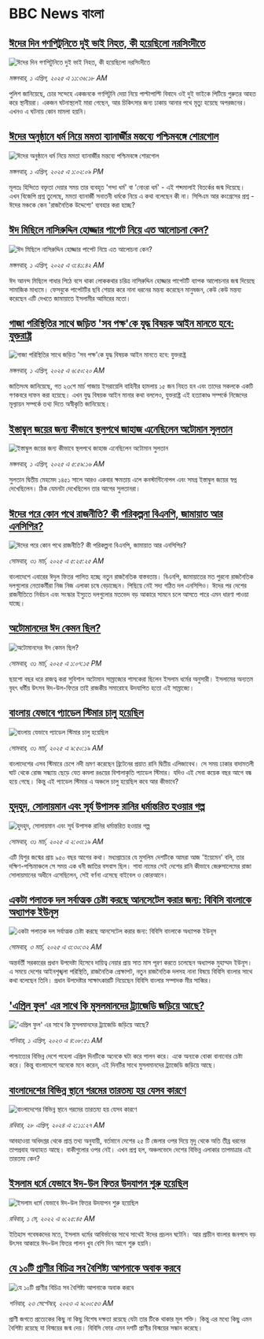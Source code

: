 # BBC News বাংলা## [ঈদের দিন গণপিটুনিতে দুই ভাই নিহত, কী হয়েছিলো নরসিংদীতে](https://www.bbc.com/bengali/articles/cj9ejz02w4jo?at_campaign=githubrss)![ঈদের দিন গণপিটুনিতে দুই ভাই নিহত, কী হয়েছিলো নরসিংদীতে](https://ichef.bbci.co.uk/ace/standard/240/cpsprodpb/311b/live/b058f2b0-0eee-11f0-9471-fd068d782b6b.jpg)_মঙ্গলবার, ১ এপ্রিল, ২০২৫ এ ১১:৩৬:১৮ AM_পুলিশ জানিয়েছে, চোর সন্দেহে একজনকে গণপিটুনি দেয়া নিয়ে পাল্টাপাল্টি বিবাদে ওই দুই ভাইকে পিটিয়ে গুরুতর আহত করে স্থানীয়রা। একজন ঘটনাস্থলেই মারা গেছেন, আর চিকিৎসার জন্য ঢাকায় আনার পথে মৃত্যু হয়েছে অপরজনের। এখনও এ ঘটনায় কোন মামলা হয়নি।## [ঈদের অনুষ্ঠানে ধর্ম নিয়ে মমতা ব্যানার্জীর মন্তব্যে পশ্চিমবঙ্গে শোরগোল](https://www.bbc.com/bengali/articles/cly1ldzxk73o?at_campaign=githubrss)![ঈদের অনুষ্ঠানে ধর্ম নিয়ে মমতা ব্যানার্জীর মন্তব্যে পশ্চিমবঙ্গে শোরগোল](https://ichef.bbci.co.uk/ace/standard/240/cpsprodpb/b6df/live/35de8c90-0ef1-11f0-9471-fd068d782b6b.jpg)_মঙ্গলবার, ১ এপ্রিল, ২০২৫ এ ১:০২:০৯ PM_মূলতঃ হিন্দিতে বক্তৃতা দেয়ার সময় তার ব্যবহৃত 'গন্দা ধর্ম' বা 'নোংরা ধর্ম' - এই শব্দমালাই বিতর্কের জন্ম দিয়েছে। এখন বিজেপি প্রশ্ন তুলেছে, মমতা ব্যানার্জী সনাতনী ধর্মকে নিয়ে এ কথা বলেছেন কী না। সিপিএম আর কংগ্রেসের প্রশ্ন - ঈদের মঞ্চকে কেন 'রাজনৈতিক উদ্দেশ্যে' ব্যবহার করা হচ্ছে?## [ঈদ মিছিলে নাসিরুদ্দিন হোজ্জার পাপেট নিয়ে এত আলোচনা কেন?](https://www.bbc.com/bengali/articles/creqj7wl1w9o?at_campaign=githubrss)![ঈদ মিছিলে নাসিরুদ্দিন হোজ্জার পাপেট নিয়ে এত আলোচনা কেন?](https://ichef.bbci.co.uk/ace/standard/240/cpsprodpb/36b6/live/ba9573c0-0e4e-11f0-8fda-f199207bcb26.jpg)_মঙ্গলবার, ১ এপ্রিল, ২০২৫ এ ৩:৪১:৪২ AM_ঈদ আনন্দ মিছিলে গাধার পিঠে বসে থাকা লোককথার চরিত্র নাসিরুদ্দিন হোজ্জার পাপেটটি ব্যাপক আলোচনার জন্ম দিয়েছে সামাজিক মাধ্যমে। ফেসবুকে পাপেটটির ছবি শেয়ার করে নানা ধরনের মন্তব্য করেছেন মানুষজন, কেউ কেউ মন্তব্য করেছেন এটি দেখতে জামায়াতে ইসলামীর আমিরের মতো।## [গাজা পরিস্থিতির সাথে জড়িত 'সব পক্ষ'কে যুদ্ধ বিষয়ক আইন মানতে হবে: যুক্তরাষ্ট্র](https://www.bbc.com/bengali/articles/c05nge7p950o?at_campaign=githubrss)![গাজা পরিস্থিতির সাথে জড়িত 'সব পক্ষ'কে যুদ্ধ বিষয়ক আইন মানতে হবে: যুক্তরাষ্ট্র](https://ichef.bbci.co.uk/ace/standard/240/cpsprodpb/3a76/live/d3ba7b30-0ea2-11f0-ba12-8d27eb561761.jpg)_মঙ্গলবার, ১ এপ্রিল, ২০২৫ এ ৬:৫০:২০ AM_জাতিসংঘ জানিয়েছে, গত ২৩শে মার্চ গাজায় ইসরায়েলি বাহিনীর হামলায় ১৫ জন নিহত হন এবং তাদের সকলকে একটি গণকবরে দাফন করা হয়েছে। এখন যুদ্ধ বিষয়ক আইন মানার কথা বললেও, যুক্তরাষ্ট্র এই হত্যাকাণ্ড সম্পর্কে নিজেদের মূল্যায়ন সম্পর্কে তথ্য দিতে অস্বীকৃতি জানিয়েছে।## [ইস্তাম্বুল জয়ের জন্য কীভাবে স্থলপথে জাহাজ এনেছিলেন  অটোমান সুলতান](https://www.bbc.com/bengali/articles/cjjj5g54v7po?at_campaign=githubrss)![ইস্তাম্বুল জয়ের জন্য কীভাবে স্থলপথে জাহাজ এনেছিলেন  অটোমান সুলতান](https://ichef.bbci.co.uk/ace/standard/240/cpsprodpb/d209/live/e530a150-2faa-11ef-a044-9d4367d5b599.jpg)_মঙ্গলবার, ১ এপ্রিল, ২০২৫ এ ৫:৫৯:১৬ AM_সুলতান দ্বিতীয় মেহমেদ ১৪৫১ সালে আরও একবার ক্ষমতায় এলে কনস্টান্টিনোপল এবং সমগ্র ইস্তাম্বুল জয়ের স্বপ্ন দেখেছিলেন। ঠিক যেমনটা দেখেছিলেন তার আগের সুলতানরা।## [ঈদের পরে কোন পথে রাজনীতি? কী পরিকল্পনা বিএনপি, জামায়াত আর এনসিপির? ](https://www.bbc.com/bengali/articles/cn91l5gpqe4o?at_campaign=githubrss)![ঈদের পরে কোন পথে রাজনীতি? কী পরিকল্পনা বিএনপি, জামায়াত আর এনসিপির? ](https://ichef.bbci.co.uk/ace/standard/240/cpsprodpb/f453/live/8c7d24e0-0dec-11f0-ac9f-c37d6fd89579.jpg)_সোমবার, ৩১ মার্চ, ২০২৫ এ ৫:২৫:২৫ AM_বাংলাদেশে এবারের ঈদুল ফিতর পালিত হচ্ছে নতুন রাজনৈতিক বাস্তবতায়। বিএনপি, জামায়াতের মত পুরনো রাজনৈতিক দলগুলোর নেতাকর্মীরা নিজ নিজ এলাকা চষে বেড়াচ্ছেন। পিছিয়ে নেই সদ্য গঠিত দল এনসিপিও। ঈদের পর দেশের রাজনীতিতে নির্বাচন এবং সংস্কার ইস্যুতে দলগুলোর মতভেদ বড় আকারে সামনে চলে আসতে পারে এমন ধারণা পাওয়া যাচ্ছে।## [অটোমানদের ঈদ কেমন ছিল?](https://www.bbc.com/bengali/articles/cm2en51dnpyo?at_campaign=githubrss)![অটোমানদের ঈদ কেমন ছিল?](https://ichef.bbci.co.uk/ace/standard/240/cpsprodpb/0938/live/3ba75fa0-0e2c-11f0-b234-07dc7691c360.jpg)_সোমবার, ৩১ মার্চ, ২০২৫ এ ১:০৭:১৫ PM_ছয়শো বছর ধরে রাজত্ব করা সুবিশাল অটোমান সাম্রাজ্যের শাসকেরা ছিলেন ইসলাম ধর্মের অনুসারী। ইসলামের অন্যতম বৃহৎ ধর্মীয় উৎসব ঈদ-উল-ফিতর তাই রাজকীয় সমারোহে উদযাপিত হতো এই সাম্রাজ্যে।## [বাংলায় যেভাবে প্যাডেল স্টিমার চালু হয়েছিল](https://www.bbc.com/bengali/articles/cxe9ep4k9v1o?at_campaign=githubrss)![বাংলায় যেভাবে প্যাডেল স্টিমার চালু হয়েছিল](https://ichef.bbci.co.uk/ace/standard/240/cpsprodpb/3919/live/57c008f0-1327-11ef-8af5-9f14e3c893bc.jpg)_সোমবার, ৩১ মার্চ, ২০২৫ এ ৯:৫০:১৯ AM_বাংলাদেশের এসব স্টিমারে চেপে নদী ভ্রমণ করেছেন ব্রিটেনের প্রয়াত রানি দ্বিতীয় এলিজাবেথ। সে সময় ঢাকার বাদামতলী ঘাট থেকে রোজ সন্ধ্যায় ছেড়ে যেত কমলা রঙয়ের বিশালাকৃতি প্যাডেল স্টিমার। যদিও এই সেবা কয়েক বছর আগে বন্ধ হয়ে গেছে। কিন্তু এই প্যাডেল স্টিমার এ অঞ্চলে চালু হয়েছিল কবে আর কীভাবে?## [হুদহুদ, সোলায়মান এবং সূর্য উপাসক রানির ধর্মান্তরিত হওয়ার গল্প](https://www.bbc.com/bengali/articles/c9wpnkgd8ylo?at_campaign=githubrss)![হুদহুদ, সোলায়মান এবং সূর্য উপাসক রানির ধর্মান্তরিত হওয়ার গল্প](https://ichef.bbci.co.uk/ace/standard/240/cpsprodpb/6755/live/641eb0f0-00bc-11f0-a8b1-950887ddc6e5.jpg)_সোমবার, ৩১ মার্চ, ২০২৫ এ ২:০৩:১৯ AM_এটি যিশুর জন্মের প্রায় ৯৫০ বছর আগের কথা। মধ্যপ্রাচ্যের যে মুসলিম দেশটিকে আমরা আজ 'ইয়েমেন' বলি, তার দক্ষিণ-পশ্চিমাঞ্চলে সে সময় এক ধনী জাতির বসবাস ছিল। শাবা নামের সেই দেশের রানি কীভাবে জেরুসালেমের রাজা সোলায়মানের অধীনে এসেছিলেন, সেই বর্ণনা এসেছে বাইবেল ও কোরআনে।## [একটা পলাতক দল সর্বাত্মক চেষ্টা করছে আনসেটেল করার জন্য:  বিবিসি বাংলাকে অধ্যাপক ইউনূস ](https://www.bbc.com/bengali/articles/cn4yy9gr8dlo?at_campaign=githubrss)![একটা পলাতক দল সর্বাত্মক চেষ্টা করছে আনসেটেল করার জন্য:  বিবিসি বাংলাকে অধ্যাপক ইউনূস ](https://ichef.bbci.co.uk/ace/standard/240/cpsprodpb/62c1/live/00c95a20-f5bb-11ef-896e-d7e7fb1719a4.jpg)_সোমবার, ৩ মার্চ, ২০২৫ এ ৩:৩০:৩২ AM_অন্তর্বর্তী সরকারের প্রধান উপদেষ্টা হিসেবে দায়িত্ব নেয়ার প্রায় সাত মাস পূরণ করতে চলেছেন অধ্যাপক মুহাম্মদ ইউনূস। এ সময়ে দেশের আইনশৃঙ্খলা পরিস্থিতি, রাজনৈতিক প্রেক্ষাপট, নতুন রাজনৈতিক দলসহ নানা বিষয়ে বিবিসি বাংলার সাথে কথা বলেছেন তিনি। প্রধান উপদেষ্টার সাক্ষাৎকারটি নিয়েছেন বিবিসি বাংলার সম্পাদক মীর সাব্বির।## ['এপ্রিল ফুল' এর সাথে কি মুসলমানদের ট্র্যাজেডি জড়িয়ে আছে?  ](https://www.bbc.com/bengali/articles/cnkww54l7exo?at_campaign=githubrss)!['এপ্রিল ফুল' এর সাথে কি মুসলমানদের ট্র্যাজেডি জড়িয়ে আছে?  ](https://ichef.bbci.co.uk/ace/standard/240/cpsprodpb/f687/live/e72f05e0-cf08-11ed-9409-835cbeefce09.jpg)_শনিবার, ১ এপ্রিল, ২০২৩ এ ৪:০৮:৫১ AM_পাশ্চাত্যের বিভিন্ন দেশে পহেলা এপ্রিল দিনটিকে অনেকে ঘটা করে পালন করে। একে অন্যকে বোকা বানানোর চেষ্টা করে। কিন্তু বাংলাদেশে অনেকে মনে করেন, এই দিনটির সাথে মুসলমানদের ট্র্যাজেডি জড়িয়ে আছে।## [বাংলাদেশের বিভিন্ন স্থানে গরমের তারতম্য হয় যেসব কারণে](https://www.bbc.com/bengali/articles/cp6gwr94k76o?at_campaign=githubrss)![বাংলাদেশের বিভিন্ন স্থানে গরমের তারতম্য হয় যেসব কারণে](https://ichef.bbci.co.uk/ace/standard/240/cpsprodpb/b238/live/cb327ca0-0490-11ef-b9d8-4f52aebe147d.jpg)_রবিবার, ২৮ এপ্রিল, ২০২৪ এ ২:১১:২৭ AM_আবহাওয়া অধিদপ্তর থেকে প্রাপ্ত তথ্য অনুযায়ী, বর্তমানে দেশের ২৫ টি জেলার ওপর দিয়ে মৃদু থেকে অতি তীব্র ধরনের তাপপ্রবাহ অব্যাহত আছে। বাকীগুলোর ওপর নেই। এখন প্রশ্ন হল, অঞ্চলভেদে দেশের বিভিন্ন এলাকার তাপমাত্রার এই তারতম্য কেন?## [ইসলাম ধর্মে যেভাবে ঈদ-উল ফিতর উদযাপন শুরু হয়েছিল](https://www.bbc.com/bengali/news-61241607?at_campaign=githubrss)![ইসলাম ধর্মে যেভাবে ঈদ-উল ফিতর উদযাপন শুরু হয়েছিল](https://ichef.bbci.co.uk/ace/standard/240/cpsprodpb/174B6/production/_124341459_gettyimages-520955730.jpg)_রবিবার, ১ মে, ২০২২ এ ৬:২৫:৪৫ AM_ইতিহাস গবেষকদের মতে, ইসলাম ধর্মের আবির্ভাবের সাথে সাথেই ঈদের প্রচলন ঘটেনি। আর প্রাচীন বাংলার জনপদে বড় উৎসব আকারে ঈদ-উল ফিতর পালন খুব বেশি দিন আগে শুরু হয়নি।## [যে ১০টি প্রাণীর বিচিত্র সব বৈশিষ্ট্য আপনাকে অবাক করবে](https://www.bbc.com/bengali/articles/c727kvyqgzwo?at_campaign=githubrss)![যে ১০টি প্রাণীর বিচিত্র সব বৈশিষ্ট্য আপনাকে অবাক করবে](https://ichef.bbci.co.uk/ace/standard/240/cpsprodpb/889e/live/d8ed3910-56c7-11ee-a198-c31ad9770a4d.jpg)_শনিবার, ২৩ সেপ্টেম্বর, ২০২৩ এ ৯:০০:৫৩ AM_প্রাণী জগতে প্রত্যেকের কিছু না কিছু বিশেষ দক্ষতা রয়েছে যেটা তার টিকে থাকার মূল শক্তি। কিন্তু এর মধ্যে কিছু এমন বৈশিষ্ট্য রয়েছে যা বিস্ময়ের জন্ম দেয়। বিবিসি ফোর  এমন দশটি প্রাণীর বিস্ময়ের সন্ধান করেছে।
